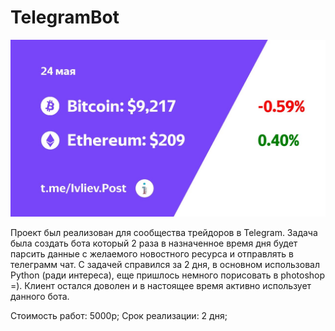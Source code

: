 # TelegramBot

![screenshot](bot.jpg)

Проект был реализован для сообщества трейдоров в Telegram. Задача была создать бота который 2 раза в назначенное время дня будет парсить данные с желаемого новостного ресурса и отправлять в телеграмм чат. С задачей справился за 2 дня, в основном использовал Python (ради интереса), еще пришлось немного порисовать в photoshop =). Клиент остался доволен и в настоящее время активно использует данного бота.

Стоимость работ: 5000р;
Срок реализации: 2 дня;
